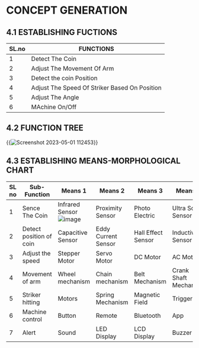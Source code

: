 # CONCEPT GENERATION

## 4.1 ESTABLISHING FUCTIONS
|SL.no|FUNCTIONS|
|-------|--------|
|1|Detect The Coin|
|2|Adjust The Movement Of Arm|
|3|Detect the coin Position|
|4|Adjust The Speed Of Striker Based On Position|
|5|Adjust The Angle|
|6|MAchine On/Off|


## 4.2 FUNCTION TREE

{{![Screenshot 2023-05-01 112453](https://user-images.githubusercontent.com/130956680/235415388-ad7c20f8-6aa8-48b3-b4d9-7a462d8693d1.png)}}






## 4.3 ESTABLISHING MEANS-MORPHOLOGICAL CHART

 | **SL no**|**Sub-Function**|**Means 1**|**Means 2**|**Means 3**|**Means 4**|
|-----------|----------------|------------|-----------|-----------|-----------|
 |1|Sence The Coin|Infrared Sensor ![image](https://user-images.githubusercontent.com/130956680/235919358-299e5a05-6308-461b-92de-6071368a4a2b.png)|Proximity Sensor|Photo Electric|Ultra Sonic Sensor|
|2|Detect position of coin|Capacitive Sensor|Eddy Current Sensor|Hall Effect Sensor|Inductive Sensor|
|3|Adjust the speed|Stepper Motor|Servo Motor|DC Motor|AC Motor|
|4|Movement of arm|Wheel mechanism|Chain mechanism|Belt Mechanism|Crank Shaft Mechanism|
|5|Striker hitting|Motors|Spring Mechanism|Magnetic Field|Trigger|
|6|Machine control|Button|Remote|Bluetooth|App|
|7|Alert|Sound|LED Display|LCD Display|Buzzer|